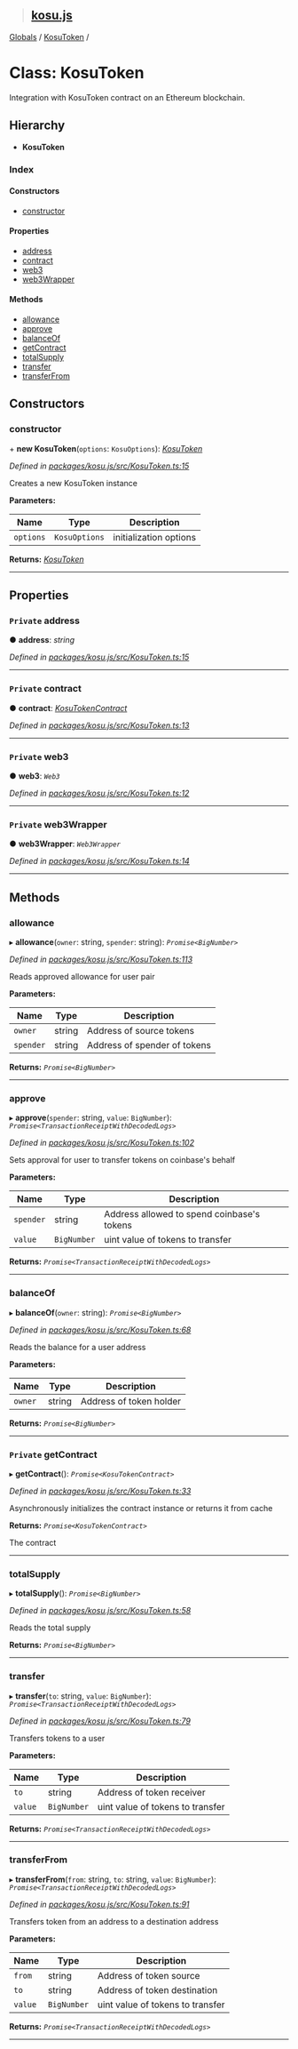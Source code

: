 > ## [kosu.js](../README.md)

[Globals](../globals.md) / [KosuToken](kosutoken.md) /

# Class: KosuToken

Integration with KosuToken contract on an Ethereum blockchain.

## Hierarchy

-   **KosuToken**

### Index

#### Constructors

-   [constructor](kosutoken.md#constructor)

#### Properties

-   [address](kosutoken.md#private-address)
-   [contract](kosutoken.md#private-contract)
-   [web3](kosutoken.md#private-web3)
-   [web3Wrapper](kosutoken.md#private-web3wrapper)

#### Methods

-   [allowance](kosutoken.md#allowance)
-   [approve](kosutoken.md#approve)
-   [balanceOf](kosutoken.md#balanceof)
-   [getContract](kosutoken.md#private-getcontract)
-   [totalSupply](kosutoken.md#totalsupply)
-   [transfer](kosutoken.md#transfer)
-   [transferFrom](kosutoken.md#transferfrom)

## Constructors

### constructor

\+ **new KosuToken**(`options`: `KosuOptions`): _[KosuToken](kosutoken.md)_

_Defined in [packages/kosu.js/src/KosuToken.ts:15](url)_

Creates a new KosuToken instance

**Parameters:**

| Name      | Type          | Description            |
| --------- | ------------- | ---------------------- |
| `options` | `KosuOptions` | initialization options |

**Returns:** _[KosuToken](kosutoken.md)_

---

## Properties

### `Private` address

● **address**: _string_

_Defined in [packages/kosu.js/src/KosuToken.ts:15](url)_

---

### `Private` contract

● **contract**: _[KosuTokenContract](kosutokencontract.md)_

_Defined in [packages/kosu.js/src/KosuToken.ts:13](url)_

---

### `Private` web3

● **web3**: _`Web3`_

_Defined in [packages/kosu.js/src/KosuToken.ts:12](url)_

---

### `Private` web3Wrapper

● **web3Wrapper**: _`Web3Wrapper`_

_Defined in [packages/kosu.js/src/KosuToken.ts:14](url)_

---

## Methods

### allowance

▸ **allowance**(`owner`: string, `spender`: string): _`Promise<BigNumber>`_

_Defined in [packages/kosu.js/src/KosuToken.ts:113](url)_

Reads approved allowance for user pair

**Parameters:**

| Name      | Type   | Description                  |
| --------- | ------ | ---------------------------- |
| `owner`   | string | Address of source tokens     |
| `spender` | string | Address of spender of tokens |

**Returns:** _`Promise<BigNumber>`_

---

### approve

▸ **approve**(`spender`: string, `value`: `BigNumber`): _`Promise<TransactionReceiptWithDecodedLogs>`_

_Defined in [packages/kosu.js/src/KosuToken.ts:102](url)_

Sets approval for user to transfer tokens on coinbase's behalf

**Parameters:**

| Name      | Type        | Description                                |
| --------- | ----------- | ------------------------------------------ |
| `spender` | string      | Address allowed to spend coinbase's tokens |
| `value`   | `BigNumber` | uint value of tokens to transfer           |

**Returns:** _`Promise<TransactionReceiptWithDecodedLogs>`_

---

### balanceOf

▸ **balanceOf**(`owner`: string): _`Promise<BigNumber>`_

_Defined in [packages/kosu.js/src/KosuToken.ts:68](url)_

Reads the balance for a user address

**Parameters:**

| Name    | Type   | Description             |
| ------- | ------ | ----------------------- |
| `owner` | string | Address of token holder |

**Returns:** _`Promise<BigNumber>`_

---

### `Private` getContract

▸ **getContract**(): _`Promise<KosuTokenContract>`_

_Defined in [packages/kosu.js/src/KosuToken.ts:33](url)_

Asynchronously initializes the contract instance or returns it from cache

**Returns:** _`Promise<KosuTokenContract>`_

The contract

---

### totalSupply

▸ **totalSupply**(): _`Promise<BigNumber>`_

_Defined in [packages/kosu.js/src/KosuToken.ts:58](url)_

Reads the total supply

**Returns:** _`Promise<BigNumber>`_

---

### transfer

▸ **transfer**(`to`: string, `value`: `BigNumber`): _`Promise<TransactionReceiptWithDecodedLogs>`_

_Defined in [packages/kosu.js/src/KosuToken.ts:79](url)_

Transfers tokens to a user

**Parameters:**

| Name    | Type        | Description                      |
| ------- | ----------- | -------------------------------- |
| `to`    | string      | Address of token receiver        |
| `value` | `BigNumber` | uint value of tokens to transfer |

**Returns:** _`Promise<TransactionReceiptWithDecodedLogs>`_

---

### transferFrom

▸ **transferFrom**(`from`: string, `to`: string, `value`: `BigNumber`): _`Promise<TransactionReceiptWithDecodedLogs>`_

_Defined in [packages/kosu.js/src/KosuToken.ts:91](url)_

Transfers token from an address to a destination address

**Parameters:**

| Name    | Type        | Description                      |
| ------- | ----------- | -------------------------------- |
| `from`  | string      | Address of token source          |
| `to`    | string      | Address of token destination     |
| `value` | `BigNumber` | uint value of tokens to transfer |

**Returns:** _`Promise<TransactionReceiptWithDecodedLogs>`_

---
